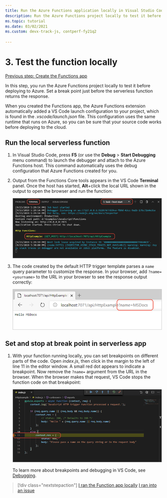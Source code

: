 ```yaml
---
title: Run the Azure Functions application locally in Visual Studio Code
description: Run the Azure Functions project locally to test it before deploying to Azure. Set a break point just before the serverless function returns the response.
ms.topic: tutorial
ms.date: 03/02/2021
ms.custom: devx-track-js, contperf-fy21q2

---
```


# 3. Test the function locally

[Previous step: Create the Functions app](tutorial-vscode-serverless-node-create-local.md)

In this step, you run the Azure Functions project locally to test it before deploying to Azure. Set a break point just before the serverless function returns the response.

When you created the Functions app, the Azure Functions extension automatically added a VS Code launch configuration to your project, which is found in the *.vscode/launch.json* file. This configuration uses the same runtime that runs on Azure, so you can be sure that your source code works before deploying to the cloud.

## Run the local serverless function

1. In Visual Studio Code, press **F5** (or use the **Debug** > **Start Debugging** menu command) to launch the debugger and attach to the Azure Functions host. This command automatically uses the debug configuration that Azure Functions created for you.

1. Output from the Functions Core tools appears in the VS Code **Terminal** panel. Once the host has started, **Alt**+click the local URL shown in the output to open the browser and run the function:

    ![Output shown in VS Code Terminal panel when debugging locally](../media/functions-extension/local-test-output.png)

1. The code created by the default HTTP trigger template parses a `name` query parameter to customize the response. In your browser, add `?name=<yourname>` to the URL in your browser to see the response output correctly:

    ![HTTP trigger function parsing URL parameters](../media/functions-extension/local-test-browser.png)

## Set and stop at break point in serverless app

1. With your function running locally, you can set breakpoints on different parts of the code. Open *index.js*, then click in the margin to the left of line 11 in the editor window. A small red dot appears to indicate a breakpoint. Now remove the `?name=` argument from the URL in the browser. When the browser makes that request, VS Code stops the function code on that breakpoint:

    ![VS Code stopped on a breakpoint](../media/functions-extension/debugging-breakpoint.png)

    To learn more about breakpoints and debugging in VS Code, see [Debugging](https://code.visualstudio.com/docs/editor/debugging).

> [!div class="nextstepaction"]
> [I ran the Function app locally](tutorial-vscode-serverless-node-deploy-hosting.md) [I ran into an issue](https://www.research.net/r/PWZWZ52?tutorial=node-deployment-azurefunctions&step=run-app)
